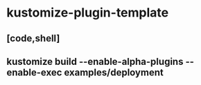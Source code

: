 # kustomize-plugin-template


[code,shell]
----
kustomize build --enable-alpha-plugins --enable-exec examples/deployment
----